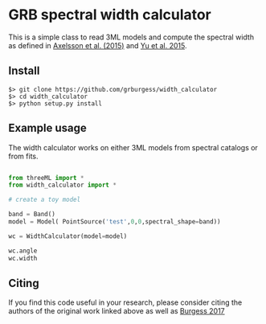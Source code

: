 # GRB spectral width calculator

This is a simple class to read 3ML models and compute the spectral width as defined in [Axelsson et al. (2015)](https://www.google.de/url?sa=t&rct=j&q=&esrc=s&source=web&cd=6&cad=rja&uact=8&ved=0ahUKEwjk16Dx4enTAhXkIJoKHQL7BVMQFghAMAU&url=http%3A%2F%2Fmnras.oxfordjournals.org%2Fcontent%2F447%2F4%2F3150.full.pdf&usg=AFQjCNH_8tNkwPmkVjkard_TBgYYHmmsaw&sig2=uJKobN1Tk-GMkFGiVtSt2w) and [Yu et al. 2015](https://www.google.de/url?sa=t&rct=j&q=&esrc=s&source=web&cd=3&cad=rja&uact=8&ved=0ahUKEwiE3fSL4unTAhVLGZoKHaf3DP0QFggyMAI&url=https%3A%2F%2Fwww.aanda.org%2Farticles%2Faa%2Fabs%2F2015%2F11%2Faa27015-15%2Faa27015-15.html&usg=AFQjCNGCsfuQiWDi20sKpsE83XXfQZRSsw&sig2=aZTep4JMZaUtvvzvEdDcbw). 

## Install

```
$> git clone https://github.com/grburgess/width_calculator
$> cd width_calculator
$> python setup.py install
```

## Example usage

The width calculator works on either 3ML models from spectral catalogs or from fits.

```python

from threeML import *
from width_calculator import *

# create a toy model

band = Band()
model = Model( PointSource('test',0,0,spectral_shape=band))

wc = WidthCalculator(model=model)

wc.angle
wc.width

```

## Citing

If you find this code useful in your research, please consider citing the authors of the original work linked above as well as
[Burgess 2017](https://arxiv.org/abs/1705.05718)



